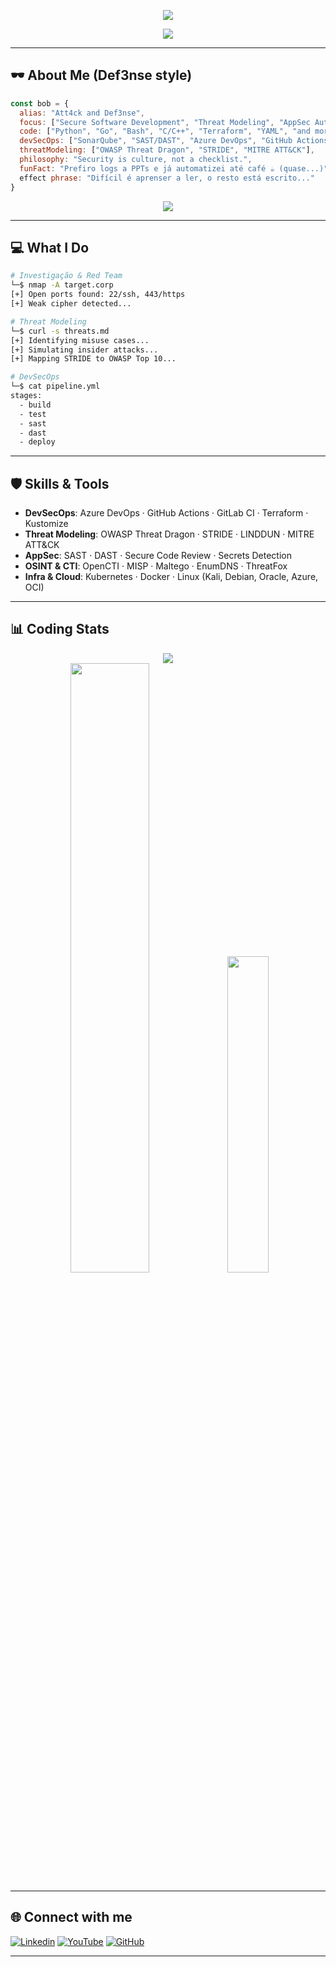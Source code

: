 <p align="center">
  <img src="https://readme-typing-svg.herokuapp.com?font=Fira+Code&weight=600&size=28&pause=1000000&color=FF0000&center=true&vCenter=true&width=800&lines=Hello+World!+%7C+I+am+Bob+Reis" />
</p>

<p align="center">
  <img src="https://readme-typing-svg.herokuapp.com?font=Fira+Code&weight=600&size=28&pause=1000&color=00FFEA&center=true&vCenter=true&width=800&lines=Keep+Learning+to+Keep+Hacking;DevSecOps+%7C+Threat+Modeling+%7C+Secure+Code;Logs+%3E+PowerPoints;Think+like+an+attacker%2C+build+like+an+architect" />
</p>

---

## 🕶️ About Me (Def3nse style)

```js
const bob = {
  alias: "Att4ck and Def3nse",
  focus: ["Secure Software Development", "Threat Modeling", "AppSec Automation", "Cybersec"],
  code: ["Python", "Go", "Bash", "C/C++", "Terraform", "YAML", "and more..."],
  devSecOps: ["SonarQube", "SAST/DAST", "Azure DevOps", "GitHub Actions", "GitLab CI"],
  threatModeling: ["OWASP Threat Dragon", "STRIDE", "MITRE ATT&CK"],
  philosophy: "Security is culture, not a checklist.",
  funFact: "Prefiro logs a PPTs e já automatizei até café ☕ (quase...)"
  effect phrase: "Difícil é aprenser a ler, o resto está escrito..."
}
```
<p align="center">
  <img src="https://spotify-recently-played-readme.vercel.app/api?user=q9xye640hf6t1qbby3f2pe2e8&count=1">
</p>

---

## 💻 What I Do

```bash
# Investigação & Red Team
└─$ nmap -A target.corp
[+] Open ports found: 22/ssh, 443/https
[+] Weak cipher detected...

# Threat Modeling
└─$ curl -s threats.md
[+] Identifying misuse cases...
[+] Simulating insider attacks...
[+] Mapping STRIDE to OWASP Top 10...

# DevSecOps
└─$ cat pipeline.yml
stages:
  - build
  - test
  - sast
  - dast
  - deploy
```

---

## 🛡️ Skills & Tools

- **DevSecOps**: Azure DevOps · GitHub Actions · GitLab CI · Terraform · Kustomize  
- **Threat Modeling**: OWASP Threat Dragon · STRIDE · LINDDUN · MITRE ATT&CK  
- **AppSec**: SAST · DAST · Secure Code Review · Secrets Detection  
- **OSINT & CTI**: OpenCTI · MISP · Maltego · EnumDNS · ThreatFox  
- **Infra & Cloud**: Kubernetes · Docker · Linux (Kali, Debian, Oracle, Azure, OCI)


---

## 📊 Coding Stats
<!-- Stats -->
<div align="center">
  <img src="https://github-readme-stats.vercel.app/api?username=bob-reis&show_icons=true&theme=tokyonight&hide_border=true&bg_color=0d1117&title_color=00FFEA&icon_color=FF00FF" /><br>
  <img src="https://github-readme-streak-stats.herokuapp.com/?user=technologyhell&theme=aura&hide_border=true" width="50%" />
  <img src="https://github-readme-stats.vercel.app/api/top-langs/?username=technologyhell&theme=aura&hide_border=true&include_all_commits=true&count_private=true&layout=compact" width="36%" /> </br>
</div>


---


## 🌐 Connect with me
[![Linkedin](https://img.shields.io/badge/LinkedIn-0d1117?style=for-the-badge&logo=linkedin&logoColor=00FFEA)](https://www.linkedin.com/in/bobreis/)
[![YouTube](https://img.shields.io/badge/YouTube-0d1117?style=for-the-badge&logo=youtube&logoColor=FF0000)](https://www.youtube.com/@BobzeraTech)
[![GitHub](https://img.shields.io/badge/GitHub-0d1117?style=for-the-badge&logo=github&logoColor=FFFFFF)](https://github.com/bob-reis)

---

